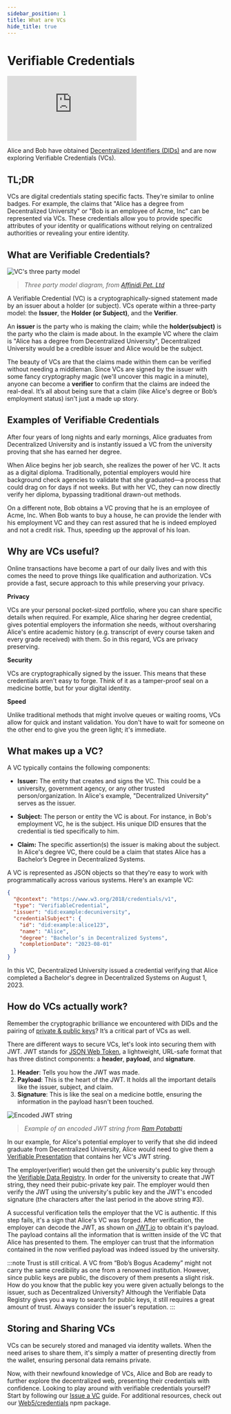 ```yaml
---
sidebar_position: 1
title: What are VCs
hide_title: true
---
```


# Verifiable Credentials

<iframe className="aspect-video" src="https://www.youtube.com/embed/k9CL1ETxCkU" title="Verifiable Credentials" frameBorder="0" allow="accelerometer; autoplay; clipboard-write; encrypted-media; gyroscope; picture-in-picture; web-share" allowFullScreen></iframe>

Alice and Bob have obtained [Decentralized Identifiers (DIDs)](https://developer.tbd.website/docs/web5/decentralized-identifiers/what-are-dids) and are now exploring Verifiable Credentials (VCs).

## TL;DR

VCs are digital credentials stating specific facts. They're similar to online badges. For example, the claims that "Alice has a degree from Decentralized University" or "Bob is an employee of Acme, Inc" can be represented via VCs. These credentials allow you to provide specific attributes of your identity or qualifications without relying on centralized authorities or revealing your entire identity.

## What are Verifiable Credentials?

![VC's three party model](/img/vc-three-party-model.png)

> _Three party model diagram, from [Affinidi Pet. Ltd](https://affinidi.medium.com/what-are-verifiable-credentials-79f1846a7b9)_

A Verifiable Credential (VC) is a cryptographically-signed statement made by an issuer about a holder (or subject). VCs operate within a three-party model: the **Issuer**, the **Holder** **(or Subject)**, and the **Verifier**.

An **issuer** is the party who is making the claim; while the **holder(subject)** is the party who the claim is made about. In the example VC where the claim is "Alice has a degree from Decentralized University", Decentralized University would be a credible issuer and Alice would be the subject.

The beauty of VCs are that the claims made within them can be verified without needing a middleman. Since VCs are signed by the issuer with some fancy cryptography magic (we'll uncover this magic in a minute), anyone can become a **verifier** to confirm that the claims are indeed the real-deal. It’s all about being sure that a claim (like Alice's degree or Bob’s employment status) isn't just a made up story.

## Examples of Verifiable Credentials

After four years of long nights and early mornings, Alice graduates from Decentralized University and is instantly issued a VC from the university proving that she has earned her degree.

When Alice begins her job search, she realizes the power of her VC. It acts as a digital diploma. Traditionally, potential employers would hire background check agencies to validate that she graduated—a process that could drag on for days if not weeks. But with her VC, they can now directly verify her diploma, bypassing traditional drawn-out methods.

On a different note, Bob obtains a VC proving that he is an employee of Acme, Inc. When Bob wants to buy a house, he can provide the lender with his employment VC and they can rest assured that he is indeed employed and not a credit risk. Thus, speeding up the approval of his loan.

## Why are VCs useful?

Online transactions have become a part of our daily lives and with this comes the need to prove things like qualification and authorization. VCs provide a fast, secure approach to this while preserving your privacy.

**Privacy**

VCs are your personal pocket-sized portfolio, where you can share specific details when required. For example, Alice sharing her degree credential, gives potential employers the information she needs, without oversharing Alice's entire academic history (e.g. transcript of every course taken and every grade received) with them. So in this regard, VCs are privacy preserving.

**Security**

VCs are cryptographically signed by the issuer. This means that these credentials aren't easy to forge. Think of it as a tamper-proof seal on a medicine bottle, but for your digital identity.

**Speed**

Unlike traditional methods that might involve queues or waiting rooms, VCs allow for quick and instant validation. You don't have to wait for someone on the other end to give you the green light; it's immediate.

## What makes up a VC?

A VC typically contains the following components:

- **Issuer:** The entity that creates and signs the VC. This could be a university, government agency, or any other trusted person/organization. In Alice's example, "Decentralized University" serves as the issuer.

- **Subject:** The person or entity the VC is about. For instance, in Bob's employment VC, he is the subject. His unique DID ensures that the credential is tied specifically to him.

- **Claim:** The specific assertion(s) the issuer is making about the subject. In Alice's degree VC, there could be a claim that states Alice has a Bachelor’s Degree in Decentralized Systems.

A VC is represented as JSON objects so that they're easy to work with programmatically across various systems. Here's an example VC:

```json
{
  "@context": "https://www.w3.org/2018/credentials/v1",
  "type": "VerifiableCredential",
  "issuer": "did:example:decuniversity",
  "credentialSubject": {
    "id": "did:example:alice123",
    "name": "Alice",
    "degree": "Bachelor’s in Decentralized Systems",
    "completionDate": "2023-08-01"
  }
}
```

In this VC, Decentralized University issued a credential verifying that Alice completed a Bachelor's degree in Decentralized Systems on August 1, 2023.

## How do VCs actually work?

Remember the cryptographic brilliance we encountered with DIDs and the pairing of [private & public keys](/docs/web5/decentralized-identifiers/what-are-dids#did-key-management)? It’s a critical part of VCs as well.

There are different ways to secure VCs, let's look into securing them with JWT. JWT stands for [JSON Web Token](https://jwt.io/), a lightweight, URL-safe format that has three distinct components: a **header**, **payload**, and **signature**.

1. **Header**: Tells you how the JWT was made.
1. **Payload**: This is the heart of the JWT. It holds all the important details like the issuer, subject, and claim.
1. **Signature**: This is like the seal on a medicine bottle, ensuring the information in the payload hasn't been touched.

![Encoded JWT string](/img/jwt-encoded.png)

> _Example of an encoded JWT string from [Ram Potabatti](https://medium.com/@rampotabatti)_

In our example, for Alice's potential employer to verify that she did indeed graduate from Decentralized University, Alice would need to give them a [Verifiable Presentation](/docs/glossary#verifiable-presentation) that contains her VC's JWT string.

The employer(verifier) would then get the university's public key through the [Verifiable Data Registry](https://www.w3.org/TR/vc-data-model-2.0/#ecosystem-overview). In order for the university to create that JWT string, they need their pubic-private key pair. The employer would then verify the JWT using the university's public key and the JWT's encoded signature (the characters after the last period in the above string #3).

A successful verification tells the employer that the VC is authentic. If this step fails, it's a sign that Alice's VC was forged. After verification, the employer can decode the JWT, as shown on [JWT.io](https://jwt.io/) to obtain it's payload. The payload contains all the information that is written inside of the VC that Alice has presented to them. The employer can trust that the information contained in the now verified payload was indeed issued by the university.

:::note
Trust is still critical. A VC from “Bob’s Bogus Academy” might not carry the same credibility as one from a renowned institution. However, since public keys are public, the discovery of them presents a slight risk. How do you know that the public key you were given actually belongs to the issuer, such as Decentralized University? Although the Verifiable Data Registry gives you a way to search for public keys, it still requires a great amount of trust. Always consider the issuer's reputation.
:::

## Storing and Sharing VCs

VCs can be securely stored and managed via identity wallets. When the need arises to share them, it's simply a matter of presenting directly from the wallet, ensuring personal data remains private.

Now, with their newfound knowledge of VCs, Alice and Bob are ready to further explore the decentralized web, presenting their credentials with confidence. Looking to play around with verifiable credentials yourself? Start by following our [Issue a VC](/docs/web5/verifiable-credentials/vc-issuance) guide. For additional resources, check out our [Web5/credentials](https://www.npmjs.com/package/@web5/credentials) npm package.
